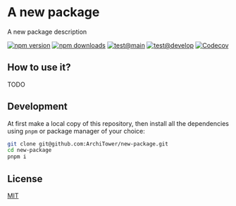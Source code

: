 # A new package

A new package description

[![npm version][npm-version-src]][npm-version-href]
[![npm downloads][npm-downloads-src]][npm-downloads-href]
[![test@main][ci-main-src]][ci-href]
[![test@develop][ci-develop-src]][ci-href]
[![Codecov][codecov-src]][codecov-href]

## How to use it?

TODO

## Development

At first make a local copy of this repository, then install all the dependencies using `pnpm` or package manager of your choice:

```bash
git clone git@github.com:ArchiTower/new-package.git
cd new-package
pnpm i
```

## License

[MIT](./LICENSE.md)

<!-- Badges -->
[npm-version-src]: https://img.shields.io/npm/v/new-package?style=flat-square
[npm-version-href]: https://npmjs.com/package/new-package

[npm-downloads-src]: https://img.shields.io/npm/dm/new-package?style=flat-square
[npm-downloads-href]: https://npmjs.com/package/new-package

[ci-main-src]: https://img.shields.io/github/actions/workflow/status/ArchiTower/new-package/test.yml?branch=main&style=flat-square
[ci-develop-src]: https://img.shields.io/github/actions/workflow/status/ArchiTower/new-package/test.yml?branch=develop&style=flat-square
[ci-href]: https://github.com/ArchiTower/new-package/actions/workflows/test.yml

[codecov-src]: https://img.shields.io/codecov/c/gh/ArchiTower/new-package/main?style=flat-square
[codecov-href]: https://codecov.io/gh/ArchiTower/new-package

